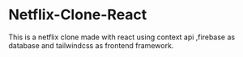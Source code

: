 # Netflix-Clone-React
This is a netflix clone made with react using context api ,firebase as database and tailwindcss as frontend framework.
